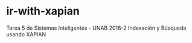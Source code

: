 # ir-with-xapian

Tarea 5 de Sistemas Inteligentes - UNAB 2016-2
Indexación y Búsqueda usando XAPIAN
